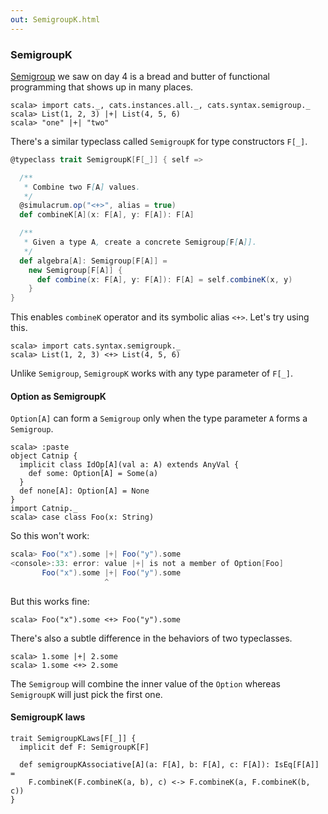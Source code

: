 ```yaml
---
out: SemigroupK.html
---
```


  [Semigroup]: Semigroup.html

### SemigroupK

[Semigroup][Semigroup] we saw on day 4 is a bread and butter of functional programming that shows up in many places.

```console:new
scala> import cats._, cats.instances.all._, cats.syntax.semigroup._
scala> List(1, 2, 3) |+| List(4, 5, 6)
scala> "one" |+| "two"
```

There's a similar typeclass called `SemigroupK` for type constructors `F[_]`.


```scala
@typeclass trait SemigroupK[F[_]] { self =>

  /**
   * Combine two F[A] values.
   */
  @simulacrum.op("<+>", alias = true)
  def combineK[A](x: F[A], y: F[A]): F[A]

  /**
   * Given a type A, create a concrete Semigroup[F[A]].
   */
  def algebra[A]: Semigroup[F[A]] =
    new Semigroup[F[A]] {
      def combine(x: F[A], y: F[A]): F[A] = self.combineK(x, y)
    }
}
```


This enables `combineK` operator and its symbolic alias `<+>`. Let's try using this.

```console
scala> import cats.syntax.semigroupk._
scala> List(1, 2, 3) <+> List(4, 5, 6)
```

Unlike `Semigroup`, `SemigroupK` works with any type parameter of `F[_]`.

#### Option as SemigroupK

`Option[A]` can form a `Semigroup` only when the type parameter `A` forms a `Semigroup`.

```console
scala> :paste
object Catnip {
  implicit class IdOp[A](val a: A) extends AnyVal {
    def some: Option[A] = Some(a)
  }
  def none[A]: Option[A] = None
}
import Catnip._
scala> case class Foo(x: String)
```

So this won't work:

```scala
scala> Foo("x").some |+| Foo("y").some
<console>:33: error: value |+| is not a member of Option[Foo]
       Foo("x").some |+| Foo("y").some
                     ^
```

But this works fine:

```console
scala> Foo("x").some <+> Foo("y").some
```

There's also a subtle difference in the behaviors of two typeclasses.


```console
scala> 1.some |+| 2.some
scala> 1.some <+> 2.some
```

The `Semigroup` will combine the inner value of the `Option` whereas `SemigroupK` will just pick the first one.

#### SemigroupK laws

```
trait SemigroupKLaws[F[_]] {
  implicit def F: SemigroupK[F]

  def semigroupKAssociative[A](a: F[A], b: F[A], c: F[A]): IsEq[F[A]] =
    F.combineK(F.combineK(a, b), c) <-> F.combineK(a, F.combineK(b, c))
}
```
